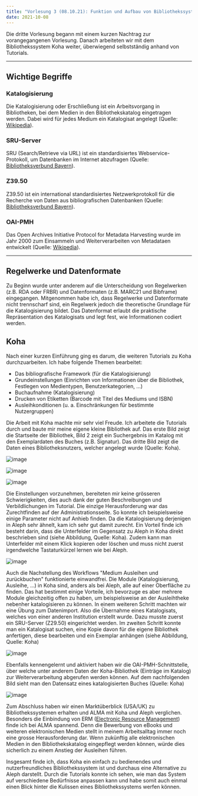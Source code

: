 ```yaml
---
title: "Vorlesung 3 (08.10.21): Funktion und Aufbau von Bibliothekssystemen 2/2"
date: 2021-10-08
---
```


Die dritte Vorlesung begann mit einem kurzen Nachtrag zur vorangegangenen Vorlesung. Danach arbeiteten wir mit dem Bibliothekssystem Koha weiter, überwiegend selbstständig anhand von Tutorials. 

---
## Wichtige Begriffe
### Katalogisierung 
Die Katalogisierung oder Erschließung ist ein Arbeitsvorgang in Bibliotheken, bei dem Medien in den Bibliothekskatalog eingetragen werden. Dabei wird für jedes Medium ein Katalogisat angelegt (Quelle: [Wikipedia](https://de.wikipedia.org/wiki/Katalogisierung)).

### SRU-Server
SRU (Search/Retrieve via URL) ist ein standardisiertes Webservice-Protokoll, um Datenbanken im Internet abzufragen (Quelle: [Bibliotheksverbund Bayern](https://www.bib-bvb.de/web/b3kat/z39.50)).

### Z39.50
Z39.50 ist ein international standardisiertes Netzwerkprotokoll für die Recherche von Daten aus bibliografischen Datenbanken (Quelle: [Bibliotheksverbund Bayern](https://www.bib-bvb.de/web/b3kat/z39.50)).

### OAI-PMH
Das Open Archives Initiative Protocol for Metadata Harvesting wurde im Jahr 2000 zum Einsammeln und Weiterverarbeiten von Metadataen entwickelt (Quelle: [Wikipedia](https://de.wikipedia.org/wiki/Open_Archives_Initiative)).

---

## Regelwerke und Datenformate
Zu Beginn wurde unter anderem auf die Unterscheidung von Regelwerken (z.B. RDA oder FRBR) und Datenformaten (z.B. MARC21 und Bibframe) eingegangen. Mitgenommen habe ich, dass Regelwerke und Datenformate nicht trennscharf sind, ein Regelwerk jedoch die theoretische Grundlage für die Katalogisierung bildet. Das Datenformat erlaubt die praktische Repräsentation des Katalogisats und legt fest, wie Informationen codiert werden.  

## Koha
Nach einer kurzen Einführung ging es darum, die weiteren Tutorials zu Koha durchzuarbeiten. Ich habe folgende Themen bearbeitet:

-	Das bibliografische Framework (für die Katalogisierung)
-	Grundeinstellungen (Einrichten von Informationen über die Bibliothek, Festlegen von Medientypen, Benutzerkategorien, …)
-	Buchaufnahme (Katalogisierung) 
-	Drucken von Etiketten (Barcode mit Titel des Mediums und ISBN)
-	Ausleihkonditionen (u. a. Einschränkungen für bestimmte Nutzergruppen) 

Die Arbeit mit Koha machte mir sehr viel Freude. Ich arbeitete die Tutorials durch und baute mir meine eigene kleine Bibliothek auf.  Das erste Bild zeigt die Startseite der Bibliothek, Bild 2 zeigt ein Suchergebnis im Katalog mit den Exemplardaten des Buches (z.B. Signatur). Das dritte Bild zeigt die Daten eines Bibliotheksnutzers, welcher angelegt wurde (Quelle: Koha).

![image](https://user-images.githubusercontent.com/91632421/151707780-f23e73d4-213a-4ea8-a13b-e829a9f140ae.png)

![image](https://user-images.githubusercontent.com/91632421/151707785-5aef2727-b703-43e6-9248-28814c591b0c.png)

![image](https://user-images.githubusercontent.com/91632421/151707791-bb2d8596-1a31-4e01-8abd-677b89913b61.png)


Die Einstellungen vorzunehmen, bereiteten mir keine grösseren Schwierigkeiten, dies auch dank der guten Beschreibungen und Verbildlichungen im Tutorial. Die einzige Herausforderung war das Zurechtfinden auf der Administrationsseite. So konnte ich beispielsweise einige Parameter nicht auf Anhieb finden. Da die Katalogisierung derjenigen in Aleph sehr ähnelt, kam ich sehr gut damit zurecht. Ein Vorteil finde ich besteht darin, dass die Unterfelder im Gegensatz zu Aleph in Koha direkt beschrieben sind (siehe Abbildung, Quelle: Koha). Zudem kann man Unterfelder mit einem Klick kopieren oder löschen und muss nicht zuerst irgendwelche Tastaturkürzel lernen wie bei Aleph.

![image](https://user-images.githubusercontent.com/91632421/151707508-30a91b46-ad12-411c-a9dc-007edde63f5e.png)

Auch die Nachstellung des Workflows "Medium Ausleihen und zurückbuchen" funktionierte einwandfrei. Die Module (Katalogisierung, Ausleihe, …) in Koha sind, anders als bei Aleph, alle auf einer Oberfläche zu finden. Das hat bestimmt einige Vorteile, ich bevorzuge es aber mehrere Module gleichzeitig offen zu haben, um beispielsweise an der Ausleihtheke nebenher katalogisieren zu können. 
In einem weiteren Schritt machten wir eine Übung zum Datenimport. Also die Übernahme eines Katalogisats, welches von einer anderen Institution erstellt wurde. Dazu musste zuerst ein SRU-Server (Z29.50) eingerichtet werden. Im zweiten Schritt konnte man ein Katalogisat suchen, eine Kopie davon für die eigene Bibliothek anfertigen, diese bearbeiten und ein Exemplar anhängen (siehe Abbildung, Quelle: Koha)

![image](https://user-images.githubusercontent.com/91632421/151707527-7be4ed3a-8761-48d6-8cb1-46cff6b3af2e.png)

Ebenfalls kennengelernt und aktiviert haben wir die OAI-PMH-Schnittstelle, über welche unter anderem Daten der Koha-Bibliothek (Einträge im Katalog) zur Weiterverarbeitung abgerufen werden können. Auf dem nachfolgenden Bild sieht man den Datensatz eines katalogisierten Buches (Quelle: Koha)

![image](https://user-images.githubusercontent.com/91632421/151707540-82ee9efa-ec6e-4891-b46d-545ea143c8d2.png)

Zum Abschluss haben wir einen Marktüberblick (USA/UK) zu Bibliothekssystemen erhalten und ALMA mit Koha und Aleph verglichen. Besonders die Einbindung von ERM ([Electronic Resource Management](https://arbido.ch/de/ausgaben-artikel/2007/new-library-world-was-gibt-es-neues-in-den-schweizerischen-bibliotheken/electronic-resource-management-systeme-erms-definition-funktionen-standards-ausblick-und-markt)) finde ich bei ALMA spannend. Denn die Bewerbung von eBooks und weiteren elektronischen Medien stellt in meinem Arbeitsalltag immer noch eine grosse Herausforderung dar. Wenn zukünftig alle elektronischen Medien in den Bibliothekskatalog eingepflegt werden können, würde dies sicherlich zu einem Anstieg der Ausleihen führen.

Insgesamt finde ich, dass Koha ein einfach zu bedienendes und nutzerfreundliches Bibliothekssystem ist und durchaus eine Alternative zu Aleph darstellt. Durch die Tutorials konnte ich sehen, wie man das System auf verschiedene Bedürfnisse anpassen kann und habe somit auch einmal einen Blick hinter die Kulissen eines Bibliothekssystems werfen können.

